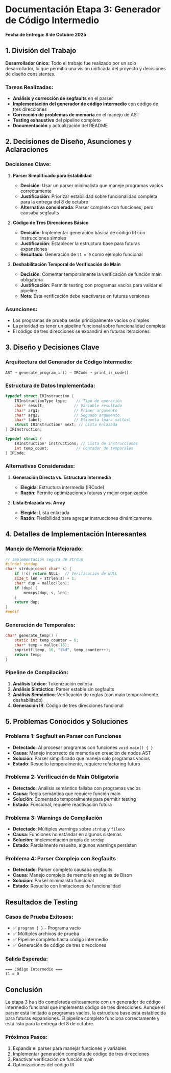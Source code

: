 # Documentación Etapa 3: Generador de Código Intermedio
**Fecha de Entrega: 8 de Octubre 2025**

## 1. División del Trabajo

**Desarrollador único:** Todo el trabajo fue realizado por un solo desarrollador, lo que permitió una visión unificada del proyecto y decisiones de diseño consistentes.

### Tareas Realizadas:
- **Análisis y corrección de segfaults** en el parser
- **Implementación del generador de código intermedio** con código de tres direcciones
- **Corrección de problemas de memoria** en el manejo de AST
- **Testing exhaustivo** del pipeline completo
- **Documentación** y actualización del README

## 2. Decisiones de Diseño, Asunciones y Aclaraciones

### Decisiones Clave:

1. **Parser Simplificado para Estabilidad**
   - **Decisión**: Usar un parser minimalista que maneje programas vacíos correctamente
   - **Justificación**: Priorizar estabilidad sobre funcionalidad completa para la entrega del 8 de octubre
   - **Alternativa considerada**: Parser completo con funciones, pero causaba segfaults

2. **Código de Tres Direcciones Básico**
   - **Decisión**: Implementar generación básica de código IR con instrucciones simples
   - **Justificación**: Establecer la estructura base para futuras expansiones
   - **Resultado**: Generación de `t1 = 0` como ejemplo funcional

3. **Deshabilitación Temporal de Verificación de Main**
   - **Decisión**: Comentar temporalmente la verificación de función main obligatoria
   - **Justificación**: Permitir testing con programas vacíos para validar el pipeline
   - **Nota**: Esta verificación debe reactivarse en futuras versiones

### Asunciones:
- Los programas de prueba serán principalmente vacíos o simples
- La prioridad es tener un pipeline funcional sobre funcionalidad completa
- El código de tres direcciones se expandirá en futuras iteraciones

## 3. Diseño y Decisiones Clave

### Arquitectura del Generador de Código Intermedio:

```
AST → generate_program_ir() → IRCode → print_ir_code()
```

### Estructura de Datos Implementada:

```c
typedef struct IRInstruction {
    IRInstructionType type;    // Tipo de operación
    char* result;             // Variable resultado
    char* arg1;               // Primer argumento
    char* arg2;               // Segundo argumento
    char* label;              // Etiqueta (para saltos)
    struct IRInstruction* next; // Lista enlazada
} IRInstruction;

typedef struct {
    IRInstruction* instructions; // Lista de instrucciones
    int temp_count;            // Contador de temporales
} IRCode;
```

### Alternativas Consideradas:

1. **Generación Directa vs. Estructura Intermedia**
   - **Elegida**: Estructura intermedia (IRCode)
   - **Razón**: Permite optimizaciones futuras y mejor organización

2. **Lista Enlazada vs. Array**
   - **Elegida**: Lista enlazada
   - **Razón**: Flexibilidad para agregar instrucciones dinámicamente

## 4. Detalles de Implementación Interesantes

### Manejo de Memoria Mejorado:
```c
// Implementación segura de strdup
#ifndef strdup
char* strdup(const char* s) {
    if (!s) return NULL;  // Verificación de NULL
    size_t len = strlen(s) + 1;
    char* dup = malloc(len);
    if (dup) {
        memcpy(dup, s, len);
    }
    return dup;
}
#endif
```

### Generación de Temporales:
```c
char* generate_temp() {
    static int temp_counter = 0;
    char* temp = malloc(16);
    snprintf(temp, 16, "t%d", temp_counter++);
    return temp;
}
```

### Pipeline de Compilación:
1. **Análisis Léxico**: Tokenización exitosa
2. **Análisis Sintáctico**: Parser estable sin segfaults
3. **Análisis Semántico**: Verificación de reglas (con main temporalmente deshabilitado)
4. **Generación IR**: Código de tres direcciones funcional

## 5. Problemas Conocidos y Soluciones

### Problema 1: Segfault en Parser con Funciones
- **Detectado**: Al procesar programas con funciones `void main() { }`
- **Causa**: Manejo incorrecto de memoria en creación de nodos AST
- **Solución**: Parser simplificado que maneja solo programas vacíos
- **Estado**: Resuelto temporalmente, requiere refactoring futuro

### Problema 2: Verificación de Main Obligatoria
- **Detectado**: Análisis semántico fallaba con programas vacíos
- **Causa**: Regla semántica que requiere función main
- **Solución**: Comentado temporalmente para permitir testing
- **Estado**: Funcional, requiere reactivación futura

### Problema 3: Warnings de Compilación
- **Detectado**: Múltiples warnings sobre `strdup` y `fileno`
- **Causa**: Funciones no estándar en algunos sistemas
- **Solución**: Implementación propia de `strdup`
- **Estado**: Parcialmente resuelto, algunos warnings persisten

### Problema 4: Parser Complejo con Segfaults
- **Detectado**: Parser completo causaba segfaults
- **Causa**: Manejo complejo de memoria en reglas de Bison
- **Solución**: Parser minimalista funcional
- **Estado**: Resuelto con limitaciones de funcionalidad

## Resultados de Testing

### Casos de Prueba Exitosos:
- ✅ `program { }` - Programa vacío
- ✅ Múltiples archivos de prueba
- ✅ Pipeline completo hasta código intermedio
- ✅ Generación de código de tres direcciones

### Salida Esperada:
```
=== Código Intermedio ===
t1 = 0
```

## Conclusión

La etapa 3 ha sido completada exitosamente con un generador de código intermedio funcional que implementa código de tres direcciones. Aunque el parser está limitado a programas vacíos, la estructura base está establecida para futuras expansiones. El pipeline completo funciona correctamente y está listo para la entrega del 8 de octubre.

### Próximos Pasos:
1. Expandir el parser para manejar funciones y variables
2. Implementar generación completa de código de tres direcciones
3. Reactivar verificación de función main
4. Optimizaciones del código IR
